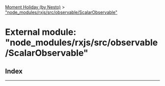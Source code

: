 [Moment Holiday (by Nesto)](../README.md) > ["node_modules/rxjs/src/observable/ScalarObservable"](../modules/_node_modules_rxjs_src_observable_scalarobservable_.md)

# External module: "node_modules/rxjs/src/observable/ScalarObservable"

## Index

---

